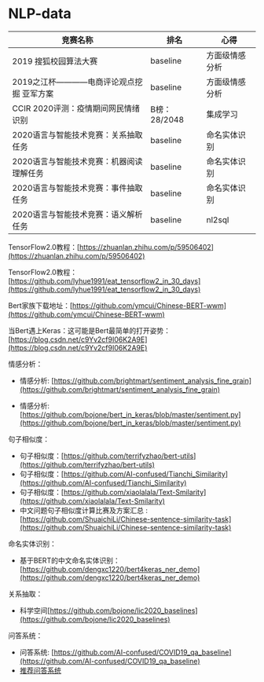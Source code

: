# NLP-data
竞赛名称 | 排名 | 心得  
-|-|-
2019 搜狐校园算法大赛|baseline|方面级情感分析|
2019之江杯————电商评论观点挖掘 亚军方案|baseline|方面级情感分析|
CCIR 2020评测：疫情期间网民情绪识别| B榜：28/2048  | 集成学习 |
2020语言与智能技术竞赛：关系抽取任务|baseline| 命名实体识别 |
2020语言与智能技术竞赛：机器阅读理解任务|baseline| 命名实体识别 |
2020语言与智能技术竞赛：事件抽取任务|baseline| 命名实体识别 |
2020语言与智能技术竞赛：语义解析任务|baseline| nl2sql |

TensorFlow2.0教程：[https://zhuanlan.zhihu.com/p/59506402](https://zhuanlan.zhihu.com/p/59506402)

TensorFlow2.0教程：[https://github.com/lyhue1991/eat_tensorflow2_in_30_days](https://github.com/lyhue1991/eat_tensorflow2_in_30_days)

Bert家族下载地址：[https://github.com/ymcui/Chinese-BERT-wwm](https://github.com/ymcui/Chinese-BERT-wwm)

当Bert遇上Keras：这可能是Bert最简单的打开姿势：[https://blog.csdn.net/c9Yv2cf9I06K2A9E](https://blog.csdn.net/c9Yv2cf9I06K2A9E)

情感分析：

* 情感分析: [https://github.com/brightmart/sentiment_analysis_fine_grain](https://github.com/brightmart/sentiment_analysis_fine_grain)

* 情感分析: [https://github.com/bojone/bert_in_keras/blob/master/sentiment.py](https://github.com/bojone/bert_in_keras/blob/master/sentiment.py)

句子相似度：

* 句子相似度：[https://github.com/terrifyzhao/bert-utils](https://github.com/terrifyzhao/bert-utils)
* 句子相似度：[https://github.com/AI-confused/Tianchi_Similarity](https://github.com/AI-confused/Tianchi_Similarity)
* 句子相似度：[https://github.com/xiaolalala/Text-Smilarity](https://github.com/xiaolalala/Text-Smilarity)
* 中文问题句子相似度计算比赛及方案汇总
:[https://github.com/ShuaichiLi/Chinese-sentence-similarity-task](https://github.com/ShuaichiLi/Chinese-sentence-similarity-task)

命名实体识别：

* 基于BERT的中文命名实体识别：[https://github.com/dengxc1220/bert4keras_ner_demo](https://github.com/dengxc1220/bert4keras_ner_demo)

关系抽取：

* 科学空间[https://github.com/bojone/lic2020_baselines](https://github.com/bojone/lic2020_baselines)

问答系统：

* 问答系统: [https://github.com/AI-confused/COVID19_qa_baseline](https://github.com/AI-confused/COVID19_qa_baseline)
* [推荐问答系统](https://github.com/lihanghang)


